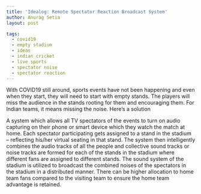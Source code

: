 ```yaml
---
title: 'Idealog: Remote Spectator Reaction Broadcast System'
author: Anurag Setia
layout: post

tags:
  - covid19
  - empty stadium
  - ideas
  - indian cricket
  - live sports
  - spectator noise
  - spectator reaction
---
```

With COVID19 still around, sports events have not been happening and even when they start, they will need to start with empty stands. The players will miss the audience in the stands rooting for them and encouraging them. For Indian teams, it means missing the noise. Here&#8217;s a solution  
  
A system which allows all TV spectators of the events to turn on audio capturing on their phone or smart device which they watch the match at home. Each spectator participating gets assigned to a stand in the stadium &#8211; reflecting his/her virtual seating in that stand. The system then intelligently combines the audio tracks of all the people and collective sound tracks or noise tracks are formed for each of the stands in the stadium where different fans are assigned to different stands. The sound system of the stadium is utilized to broadcast the combined noises of the spectators in the stadium in a distributed manner. There can be higher allocation to home team fans compared to the visiting team to ensure the home team advantage is retained.